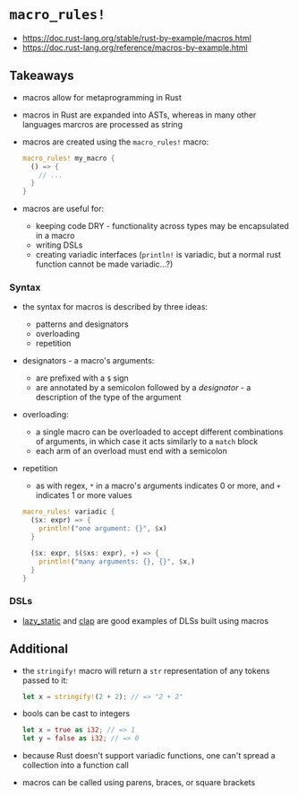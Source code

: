 # `macro_rules!`

- https://doc.rust-lang.org/stable/rust-by-example/macros.html
- https://doc.rust-lang.org/reference/macros-by-example.html

## Takeaways

- macros allow for metaprogramming in Rust
- macros in Rust are expanded into ASTs, whereas in many other languages marcros
  are processed as string
- macros are created using the `macro_rules!` macro:

  ```rust
  macro_rules! my_macro {
    () => {
      // ...
    }
  }
  ```

- macros are useful for:
  - keeping code DRY - functionality across types may be encapsulated in a macro
  - writing DSLs
  - creating variadic interfaces (`println!` is variadic, but a normal rust
    function cannot be made variadic...?)

### Syntax

- the syntax for macros is described by three ideas:
  - patterns and designators
  - overloading
  - repetition
- designators - a macro's arguments:
  - are prefixed with a `$` sign
  - are annotated by a semicolon followed by a _designator_ - a description
    of the type of the argument
- overloading:
  - a single macro can be overloaded to accept different combinations of
    arguments, in which case it acts similarly to a `match` block
  - each arm of an overload must end with a semicolon
- repetition

  - as with regex, `*` in a macro's arguments indicates 0 or more, and `+`
    indicates 1 or more values

  ```rust
  macro_rules! variadic {
    ($x: expr) => {
      println!("one argument: {}", $x)
    }

    ($x: expr, $($xs: expr), +) => {
      println!("many arguments: {}, {}", $x,)
    }
  }
  ```

### DSLs

- [lazy_static](https://crates.io/crates/lazy_static) and
  [clap](https://crates.io/crates/clap) are good examples of DLSs built using
  macros

## Additional

- the `stringify!` macro will return a `str` representation of any tokens passed
  to it:

  ```rust
  let x = stringify!(2 + 2); // => "2 + 2"
  ```

- bools can be cast to integers

  ```rust
  let x = true as i32; // => 1
  let y = false as i32; // => 0
  ```

- because Rust doesn't support variadic functions, one can't spread a collection
  into a function call
- macros can be called using parens, braces, or square brackets
